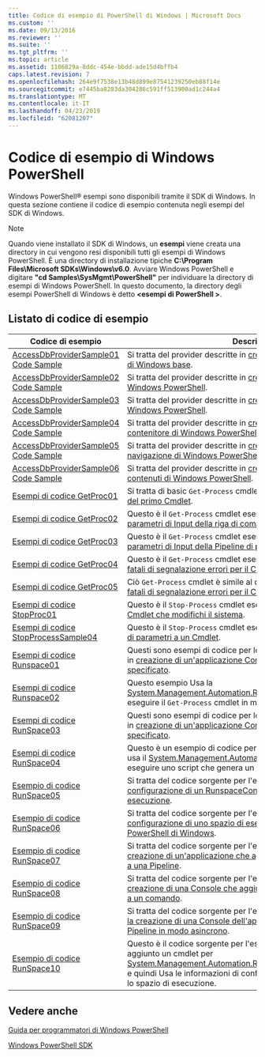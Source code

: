 ```yaml
---
title: Codice di esempio di PowerShell di Windows | Microsoft Docs
ms.custom: ''
ms.date: 09/13/2016
ms.reviewer: ''
ms.suite: ''
ms.tgt_pltfrm: ''
ms.topic: article
ms.assetid: 1106829a-8ddc-454e-bbdd-ade15d4bffb4
caps.latest.revision: 7
ms.openlocfilehash: 264e9f7538e13b48d899e87541239250eb88f14e
ms.sourcegitcommit: e7445ba8203da304286c591ff513900ad1c244a4
ms.translationtype: MT
ms.contentlocale: it-IT
ms.lasthandoff: 04/23/2019
ms.locfileid: "62081207"
---
```

# <a name="windows-powershell-sample-code"></a>Codice di esempio di Windows PowerShell

Windows PowerShell® esempi sono disponibili tramite il SDK di Windows. In questa sezione contiene il codice di esempio contenuta negli esempi del SDK di Windows.

> [!NOTE]
> Quando viene installato il SDK di Windows, un **esempi** viene creata una directory in cui vengono resi disponibili tutti gli esempi di Windows PowerShell. È una directory di installazione tipiche **C:\Program Files\Microsoft SDKs\Windows\v6.0**. Avviare Windows PowerShell e digitare **"cd Samples\SysMgmt\PowerShell"** per individuare la directory di esempi di Windows PowerShell. In questo documento, la directory degli esempi PowerShell di Windows è detto  **\<esempi di PowerShell >**.

## <a name="sample-code-listing"></a>Listato di codice di esempio

|Codice di esempio|Description|
|-----------------|-----------------|
|[AccessDbProviderSample01 Code Sample](./accessdbprovidersample01-code-sample.md)|Si tratta del provider descritte in [creazione di un PowerShell Provider di Windows base](./creating-a-basic-windows-powershell-provider.md).|
|[AccessDbProviderSample02 Code Sample](./accessdbprovidersample02-code-sample.md)|Si tratta del provider descritte in [creazione di un Provider di unità di Windows PowerShell](./creating-a-windows-powershell-drive-provider.md).|
|[AccessDbProviderSample03 Code Sample](./accessdbprovidersample03-code-sample.md)|Si tratta del provider descritte in [creazione di un Provider di Windows PowerShell](./creating-a-windows-powershell-item-provider.md).|
|[AccessDbProviderSample04 Code Sample](./accessdbprovidersample04-code-sample.md)|Si tratta del provider descritte in [creazione di un Provider di contenitore di Windows PowerShell](./creating-a-windows-powershell-container-provider.md).|
|[AccessDbProviderSample05 Code Sample](./accessdbprovidersample05-code-sample.md)|Si tratta del provider descritte in [creazione di un Provider di navigazione di Windows PowerShell](./creating-a-windows-powershell-navigation-provider.md).|
|[AccessDbProviderSample06 Code Sample](./accessdbprovidersample06-code-sample.md)|Si tratta del provider descritte in [creazione di un Provider di contenuti di Windows PowerShell](./creating-a-windows-powershell-content-provider.md).|
|[Esempi di codice GetProc01](./getproc01-code-samples.md)|Si tratta di basic `Get-Process` cmdlet esempio descritto in [creazione del primo Cmdlet](../cmdlet/creating-a-cmdlet-without-parameters.md).|
|[Esempi di codice GetProc02](./getproc02-code-samples.md)|Questo è il `Get-Process` cmdlet esempio descritto in [aggiunta di parametri di Input della riga di comando processo](../cmdlet/adding-parameters-that-process-command-line-input.md).|
|[Esempi di codice GetProc03](./getproc03-code-samples.md)|Questo è il `Get-Process` cmdlet esempio descritto in [aggiunta di parametri di Input della Pipeline di processo](../cmdlet/adding-parameters-that-process-pipeline-input.md).|
|[Esempi di codice GetProc04](./getproc04-code-samples.md)|Questo è il `Get-Process` cmdlet esempio descritto in [aggiunta non fatali di segnalazione errori per il Cmdlet](../cmdlet/adding-non-terminating-error-reporting-to-your-cmdlet.md).|
|[Esempi di codice GetProc05](./getproc05-code-samples.md)|Ciò `Get-Process` cmdlet è simile al cmdlet descritto in [aggiunta non fatali di segnalazione errori per il Cmdlet](../cmdlet/adding-non-terminating-error-reporting-to-your-cmdlet.md).|
|[Esempi di codice StopProc01](./stopproc01-code-samples.md)|Questo è il `Stop-Process` cmdlet esempio descritto in [creazione di un Cmdlet che modifichi il sistema](../cmdlet/creating-a-cmdlet-that-modifies-the-system.md).|
|[Esempi di codice StopProcessSample04](./stopprocesssample04-code-samples.md)|Questo è il `Stop-Process` cmdlet esempio descritto in [aggiunta di set di parametri a un Cmdlet](../cmdlet/adding-parameter-sets-to-a-cmdlet.md).|
|[Esempi di codice Runspace01](./runspace01-code-samples.md)|Questi sono esempi di codice per lo spazio di esecuzione descritto in [creazione di un'applicazione Console che avvia un comando specificato](http://msdn.microsoft.com/en-us/793a6570-a072-4799-840b-172f28ce620e).|
|[Esempi di codice Runspace02](./runspace02-code-samples.md)|Questo esempio Usa la [System.Management.Automation.Runspaceinvoke](/dotnet/api/System.Management.Automation.RunspaceInvoke) classe per eseguire il `Get-Process` cmdlet in modo sincrono.|
|[Esempi di codice RunSpace03](./runspace03-code-samples.md)|Questi sono esempi di codice per lo spazio di esecuzione descritto in [creazione di un'applicazione Console che avvia uno Script specificato](http://msdn.microsoft.com/en-us/a93e6006-36db-4bcc-b9da-c5bebf4ffd68).|
|[Esempi di codice RunSpace04](./runspace04-code-samples.md)|Questo è un esempio di codice per uno spazio di esecuzione che usa il [System.Management.Automation.Runspaceinvoke](/dotnet/api/System.Management.Automation.RunspaceInvoke) classe per eseguire uno script che genera un errore irreversibile.|
|[Esempio di codice RunSpace05](./runspace05-code-sample.md)|Si tratta del codice sorgente per l'esempio Runspace05 descritto nel [configurazione di un RunspaceConfiguration usando spazio di esecuzione](http://msdn.microsoft.com/en-us/42681d19-2d05-4975-befd-afb1990e79b2).|
|[Esempio di codice RunSpace06](./runspace06-code-sample.md)|Si tratta del codice sorgente per l'esempio Runspace06 descritto nel [configurazione di uno spazio di esecuzione tramite uno Snap-in PowerShell di Windows](http://msdn.microsoft.com/en-us/a7289ee8-9732-49ee-91c7-d533e9538b83).|
|[Esempio di codice RunSpace07](./runspace07-code-sample.md)|Si tratta del codice sorgente per l'esempio Runspace07 descritto nel [creazione di un'applicazione che aggiunge i comandi della Console a una Pipeline](http://msdn.microsoft.com/en-us/01eb7808-e97b-4905-80be-9e2fa38c262e).|
|[Esempio di codice RunSpace08](./runspace08-code-sample.md)|Si tratta del codice sorgente per l'esempio Runspace08 descritto nel [creazione di una Console che aggiunge i parametri dell'applicazione a un comando](http://msdn.microsoft.com/en-us/848b2b46-60f1-4a86-b448-cfc7c0cccfba).|
|[Esempio di codice RunSpace09](./runspace09-code-sample.md)|Si tratta del codice sorgente per l'esempio Runspace09 descritto nel [la creazione di una Console dell'applicazione che richiama una Pipeline in modo asincrono](http://msdn.microsoft.com/en-us/198c1c94-2a06-457e-93ce-c0d910618e47).|
|[Esempio di codice RunSpace10](./runspace10-code-sample.md)|Questo è il codice sorgente per l'esempio Runspace10, che viene aggiunto un cmdlet per [System.Management.Automation.Runspaces.Runspaceconfiguration](/dotnet/api/System.Management.Automation.Runspaces.RunspaceConfiguration) e quindi Usa le informazioni di configurazione modificato per creare lo spazio di esecuzione.|

## <a name="see-also"></a>Vedere anche

[Guida per programmatori di Windows PowerShell](./windows-powershell-programmer-s-guide.md)

[Windows PowerShell SDK](../windows-powershell-reference.md)